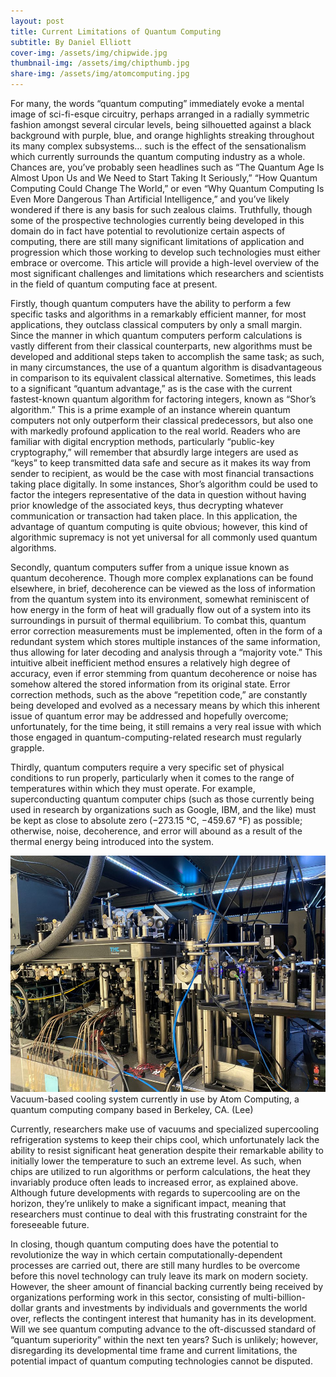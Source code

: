 ```yaml
---
layout: post
title: Current Limitations of Quantum Computing
subtitle: By Daniel Elliott
cover-img: /assets/img/chipwide.jpg
thumbnail-img: /assets/img/chipthumb.jpg
share-img: /assets/img/atomcomputing.jpg
---
```


For many, the words “quantum computing” immediately evoke a mental image of sci-fi-esque circuitry, perhaps arranged in a radially symmetric fashion amongst several circular levels, being silhouetted against a black background with purple, blue, and orange highlights streaking throughout its many complex subsystems… such is the effect of the sensationalism which currently surrounds the quantum computing industry as a whole. Chances are, you’ve probably seen headlines such as “The Quantum Age Is Almost Upon Us and We Need to Start Taking It Seriously,” “How Quantum Computing Could Change The World,” or even “Why Quantum Computing Is Even More Dangerous Than Artificial Intelligence,” and you’ve likely wondered if there is any basis for such zealous claims. Truthfully, though some of the prospective technologies currently being developed in this domain do in fact have potential to revolutionize certain aspects of computing, there are still many significant limitations of application and progression which those working to develop such technologies must either embrace or overcome. This article will provide a high-level overview of the most significant challenges and limitations which researchers and scientists in the field of quantum computing face at present.

Firstly, though quantum computers have the ability to perform a few specific tasks and algorithms in a remarkably efficient manner, for most applications, they outclass classical computers by only a small margin. Since the manner in which quantum computers perform calculations is vastly different from their classical counterparts, new algorithms must be developed and additional steps taken to accomplish the same task; as such, in many circumstances, the use of a quantum algorithm is disadvantageous in comparison to its equivalent classical alternative. Sometimes, this leads to a significant “quantum advantage,” as is the case with the current fastest-known quantum algorithm for factoring integers, known as “Shor’s algorithm.” This is a prime example of an instance wherein quantum computers not only outperform their classical predecessors, but also one with markedly profound application to the real world. Readers who are familiar with digital encryption methods, particularly “public-key cryptography,” will remember that absurdly large integers are used as “keys” to keep transmitted data safe and secure as it makes its way from sender to recipient, as would be the case with most financial transactions taking place digitally. In some instances, Shor’s algorithm could be used to factor the integers representative of the data in question without having prior knowledge of the associated keys, thus decrypting whatever communication or transaction had taken place. In this application, the advantage of quantum computing is quite obvious; however, this kind of algorithmic supremacy is not yet universal for all commonly used quantum algorithms.

Secondly, quantum computers suffer from a unique issue known as quantum decoherence. Though more complex explanations can be found elsewhere, in brief, decoherence can be viewed as the loss of information from the quantum system into its environment, somewhat reminiscent of how energy in the form of heat will gradually flow out of a system into its surroundings in pursuit of thermal equilibrium. To combat this, quantum error correction measurements must be implemented, often in the form of a redundant system which stores multiple instances of the same information, thus allowing for later decoding and analysis through a “majority vote.” This intuitive albeit inefficient method ensures a relatively high degree of accuracy, even if error stemming from quantum decoherence or noise has somehow altered the stored information from its original state. Error correction methods, such as the above “repetition code,” are constantly being developed and evolved as a necessary means by which this inherent issue of quantum error may be addressed and hopefully overcome; unfortunately, for the time being, it still remains a very real issue with which those engaged in quantum-computing-related research must regularly grapple.

Thirdly, quantum computers require a very specific set of physical conditions to run properly, particularly when it comes to the range of temperatures within which they must operate. For example, superconducting quantum computer chips (such as those currently being used in research by organizations such as Google, IBM, and the like) must be kept as close to absolute zero (−273.15 °C, −459.67 °F) as possible; otherwise, noise, decoherence, and error will abound as a result of the thermal energy being introduced into the system. 

[![Vacuum-based cooling system currently in use by Atom Computing, a quantum computing company based in Berkeley, CA.](https://github.com/dan-3lliott/theoreticalminimum/blob/master/assets/img/atomcomputing.jpg?raw=true)](https://www.reuters.com/technology/atom-computing-invest-100-mln-colorado-quantum-computer-center-2022-09-28/)
Vacuum-based cooling system currently in use by Atom Computing, a quantum computing company based in Berkeley, CA. (Lee)

Currently, researchers make use of vacuums and specialized supercooling refrigeration systems to keep their chips cool, which unfortunately lack the ability to resist significant heat generation despite their remarkable ability to initially lower the temperature to such an extreme level. As such, when chips are utilized to run algorithms or perform calculations, the heat they invariably produce often leads to increased error, as explained above. Although future developments with regards to supercooling are on the horizon, they’re unlikely to make a significant impact, meaning that researchers must continue to deal with this frustrating constraint for the foreseeable future.

In closing, though quantum computing does have the potential to revolutionize the way in which certain computationally-dependent processes are carried out, there are still many hurdles to be overcome before this novel technology can truly leave its mark on modern society. However, the sheer amount of financial backing currently being received by organizations performing work in this sector, consisting of multi-billion-dollar grants and investments by individuals and governments the world over, reflects the contingent interest that humanity has in its development. Will we see quantum computing advance to the oft-discussed standard of “quantum superiority” within the next ten years? Such is unlikely; however, disregarding its developmental time frame and current limitations, the potential impact of quantum computing technologies cannot be disputed.













